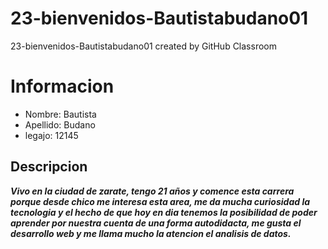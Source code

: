 # 23-bienvenidos-Bautistabudano01
23-bienvenidos-Bautistabudano01 created by GitHub Classroom
# Informacion
- Nombre: Bautista
- Apellido: Budano
- legajo: 12145

## Descripcion
 ***Vivo en la ciudad de zarate, tengo 21 años y comence esta carrera porque desde chico me interesa esta area, me da mucha curiosidad la tecnologia y el hecho de que hoy en dia tenemos la posibilidad de poder aprender por nuestra cuenta de una forma autodidacta, me gusta el desarrollo web y me llama mucho la atencion el analisis de datos.***
